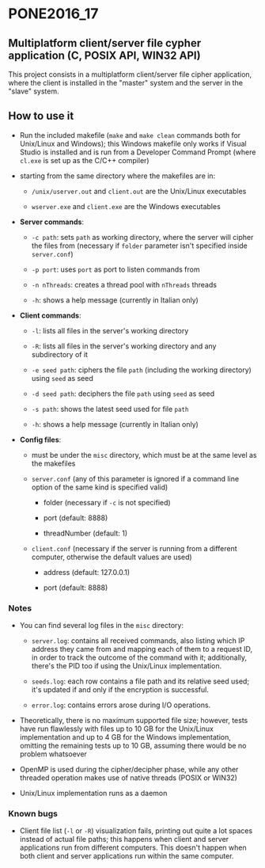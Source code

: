 # PONE2016_17

## Multiplatform client/server file cypher application (C, POSIX API, WIN32 API)

This project consists in a multiplatform client/server file cipher application, where the client is installed in the "master" system and the server in the "slave" system.

## How to use it

- Run the included makefile (`make` and `make clean` commands both for Unix/Linux and Windows); this Windows makefile only works if Visual Studio is installed and is run from a Developer Command Prompt (where `cl.exe` is set up as the C/C++ compiler)

- starting from the same directory where the makefiles are in:

    - `/unix/userver.out` and `client.out` are the Unix/Linux executables
    
    - `wserver.exe` and `client.exe` are the Windows executables
    
- **Server commands**:

    - `-c path`: sets `path` as working directory, where the server will cipher the files from (necessary if `folder` parameter isn't specified inside `server.conf`)
    
    - `-p port`: uses `port` as port to listen commands from
    
    - `-n nThreads`: creates a thread pool with `nThreads` threads
    
    - `-h`: shows a help message (currently in Italian only)
    
- **Client commands**:
    
    - `-l`: lists all files in the server's working directory
    
    - `-R`: lists all files in the server's working directory and any subdirectory of it
    
    - `-e seed path`: ciphers the file `path` (including the working directory) using `seed` as seed
    
    - `-d seed path`: deciphers the file `path` using `seed` as seed
    
    - `-s path`: shows the latest seed used for file `path`
    
    - `-h`: shows a help message (currently in Italian only)
    
- **Config files**:

    - must be under the `misc` directory, which must be at the same level as the makefiles 
    
    - `server.conf` (any of this parameter is ignored if a command line option of the same kind is specified valid)
    
        - folder (necessary if `-c` is not specified)
    
        - port (default: 8888)
        
        - threadNumber (default: 1)
    
    - `client.conf` (necessary if the server is running from a different computer, otherwise the default values are used)
    
        - address (default: 127.0.0.1)
        
        - port (default: 8888)

### Notes

- You can find several log files in the `misc` directory:

    - `server.log`: contains all received commands, also listing which IP address they came from and mapping each of them to a request ID, in order to track the outcome of the command with it; additionally, there's the PID too if using the Unix/Linux implementation.
    
    - `seeds.log`: each row contains a file path and its relative seed used; it's updated if and only if the encryption is successful.
    
    - `error.log`: contains errors arose during I/O operations.

- Theoretically, there is no maximum supported file size; however, tests have run flawlessly with files up to 10 GB for the Unix/Linux implementation and up to 4 GB for the Windows implementation, omitting the remaining tests up to 10 GB, assuming there would be no problem whatsoever

- OpenMP is used during the cipher/decipher phase, while any other threaded operation makes use of native threads (POSIX or WIN32)

- Unix/Linux implementation runs as a daemon

### Known bugs

- Client file list (`-l` or `-R`) visualization fails, printing out quite a lot spaces instead of actual file paths; this happens when client and server applications run from different computers. This doesn't happen when both client and server applications run within the same computer.
